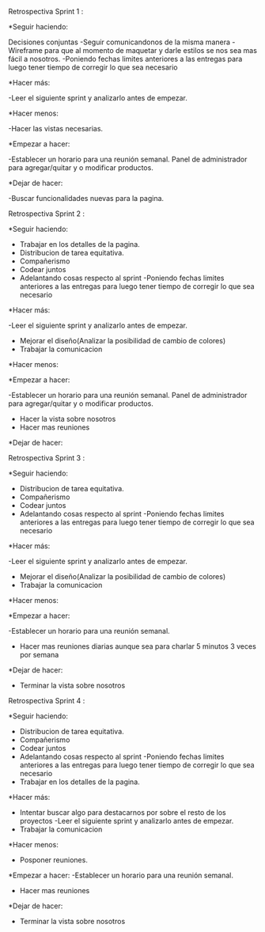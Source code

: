 Retrospectiva Sprint 1 :

*Seguir haciendo:

Decisiones conjuntas
-Seguir comunicandonos de la misma manera
-Wireframe para que al momento de maquetar y darle estilos se nos sea mas
fácil a nosotros.
-Poniendo fechas limites anteriores a las entregas para luego tener tiempo de 
corregir lo que sea necesario

*Hacer más:

-Leer el siguiente sprint y analizarlo antes de empezar.

*Hacer menos:

-Hacer las vistas necesarias.

*Empezar a hacer:

-Establecer un horario para una reunión semanal.
Panel de administrador para agregar/quitar y o modificar productos.

*Dejar de hacer:

-Buscar funcionalidades nuevas para la pagina.

Retrospectiva Sprint 2 :

*Seguir haciendo:

- Trabajar en los detalles de la pagina.
- Distribucion de tarea equitativa.
- Compañerismo 
- Codear juntos
- Adelantando cosas respecto al sprint
-Poniendo fechas limites anteriores a las entregas para luego tener tiempo de 
corregir lo que sea necesario



*Hacer más:

-Leer el siguiente sprint y analizarlo antes de empezar.
- Mejorar el diseño(Analizar la posibilidad de cambio de colores)
- Trabajar la comunicacion


*Hacer menos:


*Empezar a hacer:

-Establecer un horario para una reunión semanal.
Panel de administrador para agregar/quitar y o modificar productos.
- Hacer la vista sobre nosotros
- Hacer mas reuniones

*Dejar de hacer:


Retrospectiva Sprint 3 :

*Seguir haciendo:


- Distribucion de tarea equitativa.
- Compañerismo 
- Codear juntos
- Adelantando cosas respecto al sprint
-Poniendo fechas limites anteriores a las entregas para luego tener tiempo de 
corregir lo que sea necesario



*Hacer más:

-Leer el siguiente sprint y analizarlo antes de empezar.
- Mejorar el diseño(Analizar la posibilidad de cambio de colores)
- Trabajar la comunicacion


*Hacer menos:


*Empezar a hacer:

-Establecer un horario para una reunión semanal.
- Hacer mas reuniones diarias aunque sea para charlar 5 minutos 3 veces por semana

*Dejar de hacer:
- Terminar la vista sobre nosotros


Retrospectiva Sprint 4 :

*Seguir haciendo:

- Distribucion de tarea equitativa.
- Compañerismo 
- Codear juntos
- Adelantando cosas respecto al sprint
-Poniendo fechas limites anteriores a las entregas para luego tener tiempo de 
corregir lo que sea necesario
- Trabajar en los detalles de la pagina.



*Hacer más:
- Intentar buscar algo para destacarnos por sobre el resto de los proyectos
-Leer el siguiente sprint y analizarlo antes de empezar.
- Trabajar la comunicacion


*Hacer menos:
- Posponer reuniones.


*Empezar a hacer:
-Establecer un horario para una reunión semanal.
- Hacer mas reuniones

*Dejar de hacer:
- Terminar la vista sobre nosotros


